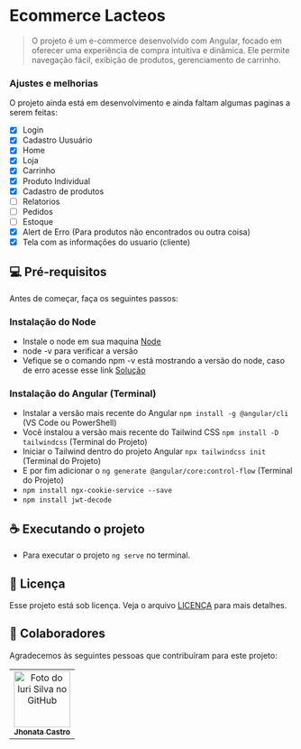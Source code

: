 # Ecommerce Lacteos 

> O projeto é um e-commerce desenvolvido com Angular, focado em oferecer uma experiência de compra intuitiva e dinâmica. Ele permite navegação fácil, exibição de produtos, gerenciamento de carrinho. 

### Ajustes e melhorias

O projeto ainda está em desenvolvimento e ainda faltam algumas paginas a serem feitas:

- [x] Login
- [x] Cadastro Uusuário
- [x] Home
- [x] Loja
- [x] Carrinho
- [x] Produto Individual
- [x] Cadastro de produtos
- [ ] Relatorios
- [ ] Pedidos
- [ ] Estoque
- [x] Alert de Erro (Para produtos não encontrados ou outra coisa)
- [x] Tela com as informações do usuario (cliente)

## 💻 Pré-requisitos

Antes de começar, faça os seguintes passos:

### Instalação do Node
- Instale o node em sua maquina [Node](https://nodejs.org/en/download)
- node -v para verificar a versão
- Vefique se o comando npm -v está mostrando a versão do node, caso de erro acesse esse link [Solução](https://chatgpt.com/share/67b743c1-a9e0-800b-80a0-0f745c921efc)

### Instalação do Angular (Terminal)
- Instalar a versão mais recente do Angular `npm install -g @angular/cli` (VS Code ou PowerShell)
- Você instalou a versão mais recente do Tailwind CSS `npm install -D tailwindcss` (Terminal do Projeto)
- Iniciar o Tailwind dentro do projeto Angular `npx tailwindcss init` (Terminal do Projeto)
- E por fim adicionar o `ng generate @angular/core:control-flow` (Terminal do Projeto)
- `npm install ngx-cookie-service --save`
- `npm install jwt-decode`

## ☕ Executando o projeto
- Para executar o projeto `ng serve` no terminal.

## 📝 Licença

Esse projeto está sob licença. Veja o arquivo [LICENÇA](LICENSE.md) para mais detalhes.

## 🤝 Colaboradores

Agradecemos às seguintes pessoas que contribuíram para este projeto:

<table>
  <tr>
    <td align="center">
      <a href="https://github.com/JhonnyBCastro" title="defina o título do link">
        <img src="https://avatars.githubusercontent.com/u/166658525?v=4" width="100px;" alt="Foto do Iuri Silva no GitHub"/><br>
        <sub>
          <b>Jhonata Castro</b>
        </sub>
      </a>
    </td>
  </tr>
</table>
